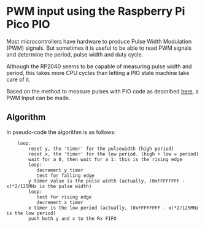 # PWM input using the Raspberry Pi Pico PIO 

Most microcontrollers have hardware to produce Pulse Width Modulation (PWM) signals. But sometimes it is useful to be able to read PWM signals and determine the period, pulse width and duty cycle.

Although the RP2040 seems to be capable of measuring pulse width and period, this takes more CPU cycles than letting a PIO state machine take care of it.

Based on the method to measure pulses with PIO code as described [here](https://github.com/GitJer/Some_RPI-Pico_stuff/tree/main/HCSR04), a PWM Input can be made.

## Algorithm

In pseudo-code the algorithm is as follows:

```
    loop:
        reset y, the 'timer' for the pulsewidth (high period)
        reset x, the 'timer' for the low period. (high + low = period)
        wait for a 0, then wait for a 1: this is the rising edge
        loop: 
           decrement y timer
           test for falling edge 
        y timer value is the pulse width (actually, (0xFFFFFFFF - x)*2/125MHz is the pulse width)
        loop:
           test for rising edge
           decrement x timer
        x timer is the low period (actually, (0xFFFFFFFF - x)*2/125MHz is the low period)
        push both y and x to the Rx FIFO
```
